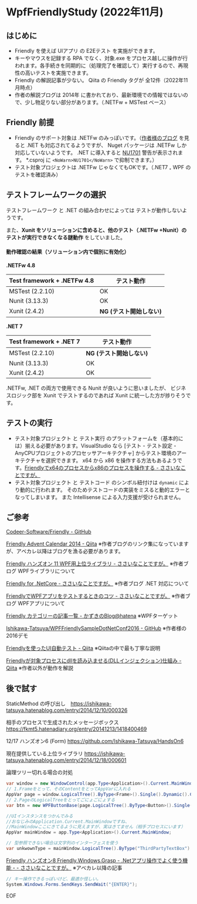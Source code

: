 # WpfFriendlyStudy (2022年11月)

## はじめに

- Friendly を使えば UIアプリ の E2Eテスト を実施ができます。
- キーやマウスを記録する RPA でなく、対象.exe をプロセス越しに操作が行われます。各手続きを同期的に（処理完了を確認して）実行するので、再現性の高いテストを実施できます。
- Friendly の解説記事が少ない。 Qiita の Friendly タグが 全12件（2022年11月時点）
- 作者の解説ブログは 2014年 に書かれており、最新環境での情報ではないので、少し物足りない部分があります。（.NETFw + MSTest ベース）

## Friendly 前提

- Friendly のサポート対象は .NETFw のみっぽいです。（[作者様のブログ](https://ishikawa-tatsuya.hatenablog.com/entry/2019/08/20/163402) を見ると .NET も対応されてるようですが、 Nuget パッケージは .NETFw しか対応していないようです。 .NET に導入すると [NU1701](https://learn.microsoft.com/ja-jp/nuget/reference/errors-and-warnings/nu1701) 警告が表示されます。 *.csproj に `<NoWarn>NU1701</NoWarn>` で抑制できます。）
- テスト対象プロジェクトは .NETFw じゃなくてもOKです。（.NET7 ₊ WPF のテストを確認済み）

## テストフレームワークの選択

テストフレームワーク と .NET の組み合わせによっては テストが動作しないようです。

また、**Xunit をソリューションに含めると、他のテスト（.NETFw +Nunit）のテストが実行できなくなる謎動作** をしていました。

#### 動作確認の結果（ソリューション内で個別に有効化）

**.NETFw 4.8**

| Test framework + .NETFw 4.8 | テスト動作                |
| --------------------------- | ------------------------- |
| MSTest (2.2.10)             | OK                        |
| Nunit (3.13.3)              | OK                        |
| Xunit (2.4.2)               | **NG (テスト開始しない)** |

**.NET 7** 

| Test framework + .NET 7 | テスト動作                |
| ----------------------- | ------------------------- |
| MSTest (2.2.10)         | **NG (テスト開始しない)** |
| Nunit (3.13.3)          | OK                        |
| Xunit (2.4.2)           | OK                        |

.NETFw, .NET の両方で使用できる Nunit が良いように思いましたが、 ビジネスロジック部を Xunit でテストするのであれば Xunit に統一した方が捗りそうです。

## テストの実行

- テスト対象プロジェクト と テスト実行 のプラットフォームを（基本的には）揃える必要があります。VisualStudio なら [テスト - テスト設定 - AnyCPUプロジェクトのプロセッサアーキテクチャ] からテスト環境のアーキテクチャを選択できます。 x64 から x86 を操作する方法もあるようです。[Friendlyでx64のプロセスからx86のプロセスを操作する - ささいなことですが。](https://ishikawa-tatsuya.hatenablog.com/entry/2019/07/27/123301)
- テスト対象プロジェクト と テストコード のシンボル紐付けは `dynamic` により動的に行われます。 そのためテストコードの実装をミスると動的エラーとなってしまいます。 また Intellisense による入力支援が受けられません。

## ご参考

[Codeer-Software/Friendly - GitHub](https://github.com/Codeer-Software/Friendly)

[Friendly Advent Calendar 2014 - Qiita](https://qiita.com/advent-calendar/2014/friendly)  ※作者ブログのリンク集になっていますが、アベカレ以降はブログを漁る必要があります。

[Friendly ハンズオン 11 WPF用上位ライブラリ - ささいなことですが。](https://ishikawa-tatsuya.hatenablog.com/entry/2015/01/10/114835)  ※作者ブログ WPFライブラリについて

[Friendly for .NetCore - ささいなことですが。](https://ishikawa-tatsuya.hatenablog.com/entry/2019/01/05/140805)  ※作者ブログ .NET 対応について

[FriendlyでWPFアプリをテストするときのコツ - ささいなことですが。](https://ishikawa-tatsuya.hatenablog.com/entry/2020/05/17/142034)  ※作者ブログ WPFアプリについて

[Friendly カテゴリーの記事一覧 - かずきのBlog@hatena](https://blog.okazuki.jp/archive/category/Friendly)  ※WPFターゲット

[Ishikawa-Tatsuya/WPFFriendlySampleDotNetConf2016 - GitHub](https://github.com/Ishikawa-Tatsuya/WPFFriendlySampleDotNetConf2016)  ※作者様の2016デモ

[Friendlyを使ったUI自動テスト - Qiita](https://qiita.com/zuzuwen/items/b042fe501990ad29f418)  ※Qiitaの中で最も丁寧な説明

[Friendlyが対象プロセスにdllを読み込ませる(DLLインジェクション)仕組み - Qiita](https://qiita.com/mngreen/items/fb56137153142e4dd5f9)   ※作者以外が動作を解説

## 後で試す

StaticMethod の呼び出し　https://ishikawa-tatsuya.hatenablog.com/entry/2014/12/10/000326

相手のプロセスで生成されたメッセージボックス　https://fkmt5.hatenadiary.org/entry/20141213/1418400469

12/17 ハンズオン6 (Form)   https://github.com/Ishikawa-Tatsuya/HandsOn6

現在提供している上位ライブラリ    https://ishikawa-tatsuya.hatenablog.com/entry/2014/12/18/000601

論理ツリー切れる場合の対処

```cs
var window = new WindowControl(app.Type<Application>().Current.MainWindow);
// 1.Frameをとって、そのContentをとってAppVarに入れる
AppVar page = window.LogicalTree().ByType<Frame>().Single().Dynamic().Content;
// 2.PageのLogicalTreeをとってごにょごにょする
var btn = new WPFButtonBase(page.LogicalTree().ByType<Button>().Single());
```

```cs
//UIインスタンスをつかんでみる
//おなじみのApplication.Current.MainWindowですね、
//MainWindowここにきてるように見えますが、実はきてません（相手プロセスにいます）
AppVar mainWindow = app.Type<Application>().Current.MainWindow;

// 型参照できない場合は文字列のインターフェスを使う
var unkwownType = mainWindow.LogicalTree().ByType("ThirdPartyTextBox").Single();
```

[Friendly ハンズオン8 Friendly.Windows.Grasp - .Netアプリ操作でよく使う機能 - - ささいなことですが。](https://ishikawa-tatsuya.hatenablog.com/entry/2015/01/05/230614)  ※アベカレ以降の記事

```cs
// キー操作できるっぽいけど、最適か怪しい。
System.Windows.Forms.SendKeys.SendWait("{ENTER}");
```

EOF

